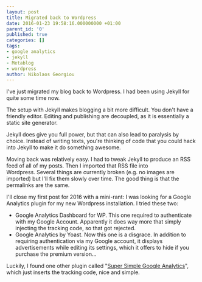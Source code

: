 ```yaml
---
layout: post
title: Migrated back to Wordpress
date: 2016-01-23 19:58:16.000000000 +01:00
parent_id: '0'
published: true
categories: []
tags:
- google analytics
- jekyll
- Metablog
- wordpress
author: Nikolaos Georgiou
---
```


I've just migrated my blog back to Wordpress. I had been using Jekyll for quite some time now.<!--more-->

The setup with Jekyll makes blogging a bit more difficult. You don't have a friendly editor. Editing and publishing are decoupled, as it is essentially a static site generator.

Jekyll does give you full power, but that can also lead to paralysis by choice. Instead of writing texts, you're thinking of code that you could hack into Jekyll to make it do something awesome.

Moving back was relatively easy. I had to tweak Jekyll to produce an RSS feed of all of my posts. Then I imported that RSS file into Wordpress. Several things are currently broken (e.g. no images are imported) but I'll fix them slowly over time. The good thing is that the permalinks are the same.

I'll close my first post for 2016 with a mini-rant: I was looking for a Google Analytics plugin for my new Wordpress installation. I tried these two:
<ul>
<li>Google Analytics Dashboard for WP. This one required to authenticate with my Google Account. Apparently it does way more that simply injecting the tracking code, so that got rejected.</li>
<li>Google Analytics by Yoast. Now this one is a disgrace. In addition to requiring authentication via my Google account, it displays advertisements while editing its settings, which it offers to hide if you purchase the premium version...</li>
</ul>

Luckily, I found one other plugin called "<a href="https://wordpress.org/plugins/super-simple-google-analytics/" target="_blank">Super Simple Google Analytics</a>", which just inserts the tracking code, nice and simple.
